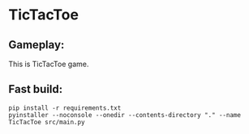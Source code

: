 # TicTacToe
## Gameplay:
This is TicTacToe game.

## Fast build:
```
pip install -r requirements.txt
pyinstaller --noconsole --onedir --contents-directory "." --name TicTacToe src/main.py
```
